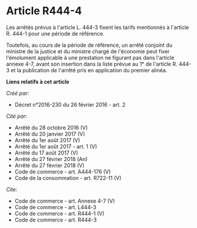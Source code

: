 # Article R444-4

Les arrêtés prévus à l'article L. 444-3 fixent les tarifs mentionnés à l'article R. 444-1 pour une période de référence. 

Toutefois, au cours de la période de référence, un arrêté conjoint du ministre de la justice et du ministre chargé de
l'économie peut fixer l'émolument applicable à une prestation ne figurant pas dans l'article annexe 4-7, avant son insertion
dans la liste prévue au 1° de l'article R. 444-3 et la publication de l'arrêté pris en application du premier alinéa.

**Liens relatifs à cet article**

_Créé par_:

  - Décret n°2016-230 du 26 février 2016 - art. 2

_Cité par_:

  - Arrêté du 28 octobre 2016 (V)
  - Arrêté du 20 janvier 2017 (V)
  - Arrêté du 1er août 2017 (V)
  - Arrêté du 1er août 2017 - art. 1 (V)
  - Arrêté du 17 août 2017 (V)
  - Arrêté du 27 février 2018 (An)
  - Arrêté du 27 février 2018 (V)
  - Code de commerce - art. A444-176 (V)
  - Code de la consommation - art. R722-11 (V)

_Cite_:

  - Code de commerce - art. Annexe 4-7 (V)
  - Code de commerce - art. L444-3
  - Code de commerce - art. R444-1 (V)
  - Code de commerce - art. R444-3
